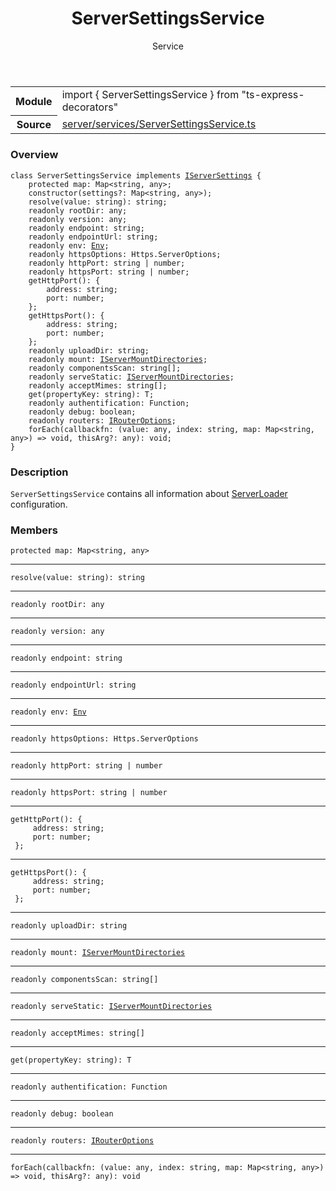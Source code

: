 <header class="symbol-info-header">    <h1 id="serversettingsservice">ServerSettingsService</h1>    <label class="symbol-info-type-label service">Service</label>      </header>
<section class="symbol-info">      <table class="is-full-width">        <tbody>        <tr>          <th>Module</th>          <td>            <div class="lang-typescript">                <span class="token keyword">import</span> { ServerSettingsService }                 <span class="token keyword">from</span>                 <span class="token string">"ts-express-decorators"</span>                            </div>          </td>        </tr>        <tr>          <th>Source</th>          <td>            <a href="https://github.com/Romakita/ts-express-decorators/blob/v2.0.0/src/server/services/ServerSettingsService.ts#L0-L0">                server/services/ServerSettingsService.ts            </a>        </td>        </tr>                </tbody>      </table>    </section>

### Overview

<pre><code class="typescript-lang"><span class="token keyword">class</span> ServerSettingsService <span class="token keyword">implements</span> <a href="#api/common/server/iserversettings"><span class="token">IServerSettings</span></a> <span class="token punctuation">{</span>
    <span class="token keyword">protected</span> map<span class="token punctuation">:</span> Map<<span class="token keyword">string</span><span class="token punctuation">,</span> <span class="token keyword">any</span>><span class="token punctuation">;</span>
    <span class="token keyword">constructor</span><span class="token punctuation">(</span>settings?<span class="token punctuation">:</span> Map<<span class="token keyword">string</span><span class="token punctuation">,</span> <span class="token keyword">any</span>><span class="token punctuation">)</span><span class="token punctuation">;</span>
    <span class="token function">resolve</span><span class="token punctuation">(</span>value<span class="token punctuation">:</span> <span class="token keyword">string</span><span class="token punctuation">)</span><span class="token punctuation">:</span> <span class="token keyword">string</span><span class="token punctuation">;</span>
    <span class="token keyword">readonly</span> rootDir<span class="token punctuation">:</span> <span class="token keyword">any</span><span class="token punctuation">;</span>
    <span class="token keyword">readonly</span> version<span class="token punctuation">:</span> <span class="token keyword">any</span><span class="token punctuation">;</span>
    <span class="token keyword">readonly</span> endpoint<span class="token punctuation">:</span> <span class="token keyword">string</span><span class="token punctuation">;</span>
    <span class="token keyword">readonly</span> endpointUrl<span class="token punctuation">:</span> <span class="token keyword">string</span><span class="token punctuation">;</span>
    <span class="token keyword">readonly</span> env<span class="token punctuation">:</span> <a href="#api/common/core/env"><span class="token">Env</span></a><span class="token punctuation">;</span>
    <span class="token keyword">readonly</span> httpsOptions<span class="token punctuation">:</span> Https.ServerOptions<span class="token punctuation">;</span>
    <span class="token keyword">readonly</span> httpPort<span class="token punctuation">:</span> <span class="token keyword">string</span> | <span class="token keyword">number</span><span class="token punctuation">;</span>
    <span class="token keyword">readonly</span> httpsPort<span class="token punctuation">:</span> <span class="token keyword">string</span> | <span class="token keyword">number</span><span class="token punctuation">;</span>
    <span class="token function">getHttpPort</span><span class="token punctuation">(</span><span class="token punctuation">)</span><span class="token punctuation">:</span> <span class="token punctuation">{</span>
        address<span class="token punctuation">:</span> <span class="token keyword">string</span><span class="token punctuation">;</span>
        port<span class="token punctuation">:</span> <span class="token keyword">number</span><span class="token punctuation">;</span>
    <span class="token punctuation">}</span><span class="token punctuation">;</span>
    <span class="token function">getHttpsPort</span><span class="token punctuation">(</span><span class="token punctuation">)</span><span class="token punctuation">:</span> <span class="token punctuation">{</span>
        address<span class="token punctuation">:</span> <span class="token keyword">string</span><span class="token punctuation">;</span>
        port<span class="token punctuation">:</span> <span class="token keyword">number</span><span class="token punctuation">;</span>
    <span class="token punctuation">}</span><span class="token punctuation">;</span>
    <span class="token keyword">readonly</span> uploadDir<span class="token punctuation">:</span> <span class="token keyword">string</span><span class="token punctuation">;</span>
    <span class="token keyword">readonly</span> mount<span class="token punctuation">:</span> <a href="#api/common/server/iservermountdirectories"><span class="token">IServerMountDirectories</span></a><span class="token punctuation">;</span>
    <span class="token keyword">readonly</span> componentsScan<span class="token punctuation">:</span> <span class="token keyword">string</span><span class="token punctuation">[</span><span class="token punctuation">]</span><span class="token punctuation">;</span>
    <span class="token keyword">readonly</span> serveStatic<span class="token punctuation">:</span> <a href="#api/common/server/iservermountdirectories"><span class="token">IServerMountDirectories</span></a><span class="token punctuation">;</span>
    <span class="token keyword">readonly</span> acceptMimes<span class="token punctuation">:</span> <span class="token keyword">string</span><span class="token punctuation">[</span><span class="token punctuation">]</span><span class="token punctuation">;</span>
    get<T><span class="token punctuation">(</span>propertyKey<span class="token punctuation">:</span> <span class="token keyword">string</span><span class="token punctuation">)</span><span class="token punctuation">:</span> T<span class="token punctuation">;</span>
    <span class="token keyword">readonly</span> authentification<span class="token punctuation">:</span> Function<span class="token punctuation">;</span>
    <span class="token keyword">readonly</span> debug<span class="token punctuation">:</span> <span class="token keyword">boolean</span><span class="token punctuation">;</span>
    <span class="token keyword">readonly</span> routers<span class="token punctuation">:</span> <a href="#api/common/mvc/irouteroptions"><span class="token">IRouterOptions</span></a><span class="token punctuation">;</span>
    <span class="token function">forEach</span><span class="token punctuation">(</span>callbackfn<span class="token punctuation">:</span> <span class="token punctuation">(</span>value<span class="token punctuation">:</span> <span class="token keyword">any</span><span class="token punctuation">,</span> index<span class="token punctuation">:</span> <span class="token keyword">string</span><span class="token punctuation">,</span> map<span class="token punctuation">:</span> Map<<span class="token keyword">string</span><span class="token punctuation">,</span> <span class="token keyword">any</span>><span class="token punctuation">)</span> => <span class="token keyword">void</span><span class="token punctuation">,</span> thisArg?<span class="token punctuation">:</span> <span class="token keyword">any</span><span class="token punctuation">)</span><span class="token punctuation">:</span> <span class="token keyword">void</span><span class="token punctuation">;</span>
<span class="token punctuation">}</span></code></pre>

### Description

`ServerSettingsService` contains all information about [ServerLoader](api/common/server/serverloader.md) configuration.

### Members

<div class="method-overview"><pre><code class="typescript-lang"><span class="token keyword">protected</span> map<span class="token punctuation">:</span> Map<<span class="token keyword">string</span><span class="token punctuation">,</span> <span class="token keyword">any</span>></code></pre></div>
<hr />
<div class="method-overview"><pre><code class="typescript-lang"><span class="token function">resolve</span><span class="token punctuation">(</span>value<span class="token punctuation">:</span> <span class="token keyword">string</span><span class="token punctuation">)</span><span class="token punctuation">:</span> <span class="token keyword">string</span></code></pre></div>
<hr />
<div class="method-overview"><pre><code class="typescript-lang"><span class="token keyword">readonly</span> rootDir<span class="token punctuation">:</span> <span class="token keyword">any</span></code></pre></div>
<hr />
<div class="method-overview"><pre><code class="typescript-lang"><span class="token keyword">readonly</span> version<span class="token punctuation">:</span> <span class="token keyword">any</span></code></pre></div>
<hr />
<div class="method-overview"><pre><code class="typescript-lang"><span class="token keyword">readonly</span> endpoint<span class="token punctuation">:</span> <span class="token keyword">string</span></code></pre></div>
<hr />
<div class="method-overview"><pre><code class="typescript-lang"><span class="token keyword">readonly</span> endpointUrl<span class="token punctuation">:</span> <span class="token keyword">string</span></code></pre></div>
<hr />
<div class="method-overview"><pre><code class="typescript-lang"><span class="token keyword">readonly</span> env<span class="token punctuation">:</span> <a href="#api/common/core/env"><span class="token">Env</span></a></code></pre></div>
<hr />
<div class="method-overview"><pre><code class="typescript-lang"><span class="token keyword">readonly</span> httpsOptions<span class="token punctuation">:</span> Https.ServerOptions</code></pre></div>
<hr />
<div class="method-overview"><pre><code class="typescript-lang"><span class="token keyword">readonly</span> httpPort<span class="token punctuation">:</span> <span class="token keyword">string</span> | <span class="token keyword">number</span></code></pre></div>
<hr />
<div class="method-overview"><pre><code class="typescript-lang"><span class="token keyword">readonly</span> httpsPort<span class="token punctuation">:</span> <span class="token keyword">string</span> | <span class="token keyword">number</span></code></pre></div>
<hr />
<div class="method-overview"><pre><code class="typescript-lang"><span class="token function">getHttpPort</span><span class="token punctuation">(</span><span class="token punctuation">)</span><span class="token punctuation">:</span> <span class="token punctuation">{</span>
     address<span class="token punctuation">:</span> <span class="token keyword">string</span><span class="token punctuation">;</span>
     port<span class="token punctuation">:</span> <span class="token keyword">number</span><span class="token punctuation">;</span>
 <span class="token punctuation">}</span><span class="token punctuation">;</span></code></pre></div>
<hr />
<div class="method-overview"><pre><code class="typescript-lang"><span class="token function">getHttpsPort</span><span class="token punctuation">(</span><span class="token punctuation">)</span><span class="token punctuation">:</span> <span class="token punctuation">{</span>
     address<span class="token punctuation">:</span> <span class="token keyword">string</span><span class="token punctuation">;</span>
     port<span class="token punctuation">:</span> <span class="token keyword">number</span><span class="token punctuation">;</span>
 <span class="token punctuation">}</span><span class="token punctuation">;</span></code></pre></div>
<hr />
<div class="method-overview"><pre><code class="typescript-lang"><span class="token keyword">readonly</span> uploadDir<span class="token punctuation">:</span> <span class="token keyword">string</span></code></pre></div>
<hr />
<div class="method-overview"><pre><code class="typescript-lang"><span class="token keyword">readonly</span> mount<span class="token punctuation">:</span> <a href="#api/common/server/iservermountdirectories"><span class="token">IServerMountDirectories</span></a></code></pre></div>
<hr />
<div class="method-overview"><pre><code class="typescript-lang"><span class="token keyword">readonly</span> componentsScan<span class="token punctuation">:</span> <span class="token keyword">string</span><span class="token punctuation">[</span><span class="token punctuation">]</span></code></pre></div>
<hr />
<div class="method-overview"><pre><code class="typescript-lang"><span class="token keyword">readonly</span> serveStatic<span class="token punctuation">:</span> <a href="#api/common/server/iservermountdirectories"><span class="token">IServerMountDirectories</span></a></code></pre></div>
<hr />
<div class="method-overview"><pre><code class="typescript-lang"><span class="token keyword">readonly</span> acceptMimes<span class="token punctuation">:</span> <span class="token keyword">string</span><span class="token punctuation">[</span><span class="token punctuation">]</span></code></pre></div>
<hr />
<div class="method-overview"><pre><code class="typescript-lang">get<T><span class="token punctuation">(</span>propertyKey<span class="token punctuation">:</span> <span class="token keyword">string</span><span class="token punctuation">)</span><span class="token punctuation">:</span> T</code></pre></div>
<hr />
<div class="method-overview"><pre><code class="typescript-lang"><span class="token keyword">readonly</span> authentification<span class="token punctuation">:</span> Function</code></pre></div>
<hr />
<div class="method-overview"><pre><code class="typescript-lang"><span class="token keyword">readonly</span> debug<span class="token punctuation">:</span> <span class="token keyword">boolean</span></code></pre></div>
<hr />
<div class="method-overview"><pre><code class="typescript-lang"><span class="token keyword">readonly</span> routers<span class="token punctuation">:</span> <a href="#api/common/mvc/irouteroptions"><span class="token">IRouterOptions</span></a></code></pre></div>
<hr />
<div class="method-overview"><pre><code class="typescript-lang"><span class="token function">forEach</span><span class="token punctuation">(</span>callbackfn<span class="token punctuation">:</span> <span class="token punctuation">(</span>value<span class="token punctuation">:</span> <span class="token keyword">any</span><span class="token punctuation">,</span> index<span class="token punctuation">:</span> <span class="token keyword">string</span><span class="token punctuation">,</span> map<span class="token punctuation">:</span> Map<<span class="token keyword">string</span><span class="token punctuation">,</span> <span class="token keyword">any</span>><span class="token punctuation">)</span> => <span class="token keyword">void</span><span class="token punctuation">,</span> thisArg?<span class="token punctuation">:</span> <span class="token keyword">any</span><span class="token punctuation">)</span><span class="token punctuation">:</span> <span class="token keyword">void</span></code></pre></div>
